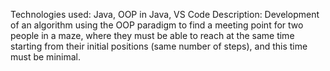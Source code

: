 Technologies used: Java, OOP in Java, VS Code
Description: Development of an algorithm using the OOP paradigm to find a
meeting point for two people in a maze, where they must be able to reach at the
same time starting from their initial positions (same number of steps), and this time
must be minimal.
